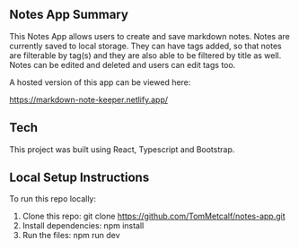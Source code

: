 ## Notes App Summary

This Notes App allows users to create and save markdown notes. Notes are currently saved to local storage. They can have tags added, so that notes are filterable by tag(s) and they are also able to be filtered by title as well. Notes can be edited and deleted and users can edit tags too.

A hosted version of this app can be viewed here:

https://markdown-note-keeper.netlify.app/

## Tech

This project was built using React, Typescript and Bootstrap.

## Local Setup Instructions

To run this repo locally:

1. Clone this repo: git clone https://github.com/TomMetcalf/notes-app.git
2. Install dependencies: npm install
3. Run the files: npm run dev
